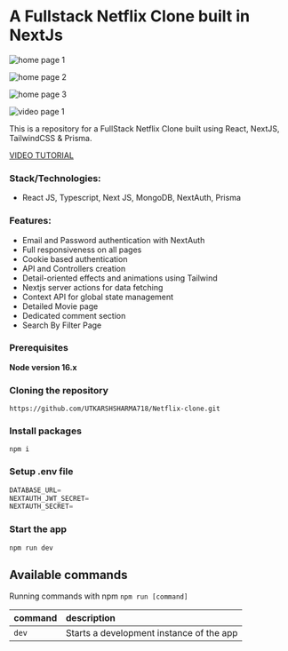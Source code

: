 # A Fullstack Netflix Clone built in NextJs

![home page 1](https://github.com/UTKARSHSHARMA718/Netflix-clone/assets/86897568/1a786214-03ff-4a62-a157-d656b6fc22a7)

![home page 2](https://github.com/UTKARSHSHARMA718/Netflix-clone/assets/86897568/34065aee-44a8-454f-87a3-64d93a85f487)

![home page 3](https://github.com/UTKARSHSHARMA718/Netflix-clone/assets/86897568/81022bb2-2d18-477b-a0a9-377c3ff9883f)

![video page 1](https://github.com/UTKARSHSHARMA718/Netflix-clone/assets/86897568/505404e7-dd54-4ec2-84c3-f6d6731074fc)


This is a repository for a FullStack Netflix Clone built using React, NextJS, TailwindCSS & Prisma.

[VIDEO TUTORIAL](https://www.youtube.com/watch?v=mqUN4N2q4qY)

### Stack/Technologies:

- React JS, Typescript, Next JS, MongoDB, NextAuth, Prisma

### Features:

- Email and Password authentication with NextAuth
- Full responsiveness on all pages
- Cookie based authentication
- API and Controllers creation
- Detail-oriented effects and animations using Tailwind
- Nextjs server actions for data fetching
- Context API for global state management
- Detailed Movie page
- Dedicated comment section
- Search By Filter Page

### Prerequisites

**Node version 16.x**

### Cloning the repository

```shell
https://github.com/UTKARSHSHARMA718/Netflix-clone.git
```

### Install packages

```shell
npm i
```

### Setup .env file


```js
DATABASE_URL=
NEXTAUTH_JWT_SECRET=
NEXTAUTH_SECRET=
```

### Start the app

```shell
npm run dev
```

## Available commands

Running commands with npm `npm run [command]`

| command         | description                              |
| :-------------- | :--------------------------------------- |
| `dev`           | Starts a development instance of the app |

